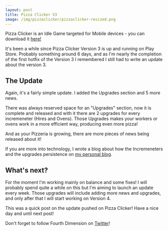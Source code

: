 ```yaml
---
layout: post
title: Pizza Clicker V3
image: /img/pizzaclicker/pizzaclicker-resized.png
---
```


Pizza Clicker is an Idle Game targeted for Mobile devices - you can download it [here!](https://fourthdimension.studio/pizzaclicker/)

It's been a while since Pizza Clicker Version 3 is up and running on Play Store. Probably something around 6 days, and as I'm nearly the completion of the first hotfix of the Version 3 I remembered I still had to write an update about the version 3.

## The Update

Again, it's a fairly simple update. I added the Upgrades section and 5 more news.

There was always reserved space for an "Upgrades" section, now it is complete and released and with it there are 2 upgrades for every incremeneter (Hires and Ovens). Those Upgrades makes your workers or ovens work in a more efficient way, producing even more pizza!

And as your Pizzeria is growing, there are more pieces of news being released about it!

If you are more into technology, I wrote a blog about how the Incremeneters and the upgrades persistence on [my personal blog](http://gueepo.me/blog/what-if-everyone-handles-their-persistence/).

## What's next?

For the moment I'm working mainly on balance and some fixes! I will probably spend quite a while on this but I'm aiming to launch an update every week. Those upgrades will include adding more news and upgrades, and only after that I will start working on Version 4.

This was a quick post on the update pushed on Pizza Clicker! Have a nice day and until next post!

Don't forget to follow Fourth Dimension on [Twitter](https://twitter.com/studio_fourth)!
